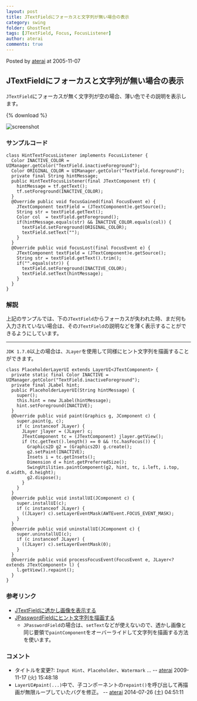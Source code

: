 ```yaml
---
layout: post
title: JTextFieldにフォーカスと文字列が無い場合の表示
category: swing
folder: GhostText
tags: [JTextField, Focus, FocusListener]
author: aterai
comments: true
---
```


Posted by [aterai](http://terai.xrea.jp/aterai.html) at 2005-11-07

## JTextFieldにフォーカスと文字列が無い場合の表示
`JTextField`にフォーカスが無く文字列が空の場合、薄い色でその説明を表示します。

{% download %}

![screenshot](https://lh6.googleusercontent.com/_9Z4BYR88imo/TQTNY3BG1nI/AAAAAAAAAas/YJB5L9kNK-c/s800/GhostText.png)

### サンプルコード
<pre class="prettyprint"><code>class HintTextFocusListener implements FocusListener {
  Color INACTIVE_COLOR = UIManager.getColor("TextField.inactiveForeground");
  Color ORIGINAL_COLOR = UIManager.getColor("TextField.foreground");
  private final String hintMessage;
  public HintTextFocusListener(final JTextComponent tf) {
    hintMessage = tf.getText();
    tf.setForeground(INACTIVE_COLOR);
  }
  @Override public void focusGained(final FocusEvent e) {
    JTextComponent textField = (JTextComponent)e.getSource();
    String str = textField.getText();
    Color col  = textField.getForeground();
    if(hintMessage.equals(str) &amp;&amp; INACTIVE_COLOR.equals(col)) {
      textField.setForeground(ORIGINAL_COLOR);
      textField.setText("");
    }
  }
  @Override public void focusLost(final FocusEvent e) {
    JTextComponent textField = (JTextComponent)e.getSource();
    String str = textField.getText().trim();
    if("".equals(str)) {
      textField.setForeground(INACTIVE_COLOR);
      textField.setText(hintMessage);
    }
  }
}
</code></pre>

### 解説
上記のサンプルでは、下の`JTextField`からフォーカスが失われた時、まだ何も入力されていない場合は、その`JTextField`の説明などを薄く表示することができるようにしています。

- - - -
`JDK 1.7.0`以上の場合は、`JLayer`を使用して同様にヒント文字列を描画することができます。

<pre class="prettyprint"><code>class PlaceholderLayerUI extends LayerUI&lt;JTextComponent&gt; {
  private static final Color INACTIVE = UIManager.getColor("TextField.inactiveForeground");
  private final JLabel hint;
  public PlaceholderLayerUI(String hintMessage) {
    super();
    this.hint = new JLabel(hintMessage);
    hint.setForeground(INACTIVE);
  }
  @Override public void paint(Graphics g, JComponent c) {
    super.paint(g, c);
    if (c instanceof JLayer) {
      JLayer jlayer = (JLayer) c;
      JTextComponent tc = (JTextComponent) jlayer.getView();
      if (tc.getText().length() == 0 &amp;&amp; !tc.hasFocus()) {
        Graphics2D g2 = (Graphics2D) g.create();
        g2.setPaint(INACTIVE);
        Insets i = tc.getInsets();
        Dimension d = hint.getPreferredSize();
        SwingUtilities.paintComponent(g2, hint, tc, i.left, i.top, d.width, d.height);
        g2.dispose();
      }
    }
  }
  @Override public void installUI(JComponent c) {
    super.installUI(c);
    if (c instanceof JLayer) {
      ((JLayer) c).setLayerEventMask(AWTEvent.FOCUS_EVENT_MASK);
    }
  }
  @Override public void uninstallUI(JComponent c) {
    super.uninstallUI(c);
    if (c instanceof JLayer) {
      ((JLayer) c).setLayerEventMask(0);
    }
  }
  @Override public void processFocusEvent(FocusEvent e, JLayer&lt;? extends JTextComponent&gt; l) {
    l.getView().repaint();
  }
}
</code></pre>

### 参考リンク
- [JTextFieldに透かし画像を表示する](http://terai.xrea.jp/Swing/WatermarkInTextField.html)
- [JPasswordFieldにヒント文字列を描画する](http://terai.xrea.jp/Swing/InputHintPasswordField.html)
    - `JPasswordField`の場合は、`setText`などが使えないので、透かし画像と同じ要領で`paintComponent`をオーバーライドして文字列を描画する方法を使います。

<!-- dummy comment line for breaking list -->

### コメント
- タイトルを変更?: `Input Hint`、`Placeholder`、`Watermark` ... -- [aterai](http://terai.xrea.jp/aterai.html) 2009-11-17 (火) 15:48:18
- `LayerUI#paint(...)`中で、子コンポーネントの`repaint()`を呼び出して再描画が無限ループしていたバグを修正。 -- [aterai](http://terai.xrea.jp/aterai.html) 2014-07-26 (土) 04:51:11

<!-- dummy comment line for breaking list -->

